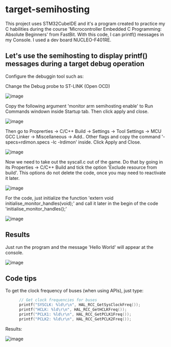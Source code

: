 # target-semihosting
This project uses STM32CubeIDE and it's a program created to practice my C habilities during the course 'Microcontroller Embedded C Programming: Absolute Beginners' from FastBit. With this code, I can printf() messages in my Console. I used a dev board NUCLEO-F401RE.

## Let's use the semihosting to display printf() messages during a target debug operation

Configure the debuggin tool such as:

Change the Debug probe to ST-LINK (Open OCD)

![image](https://user-images.githubusercontent.com/58916022/205920019-d99f63dd-c3e3-47c1-a4a8-a3070953acf7.png)

Copy the following argument 'monitor arm semihosting enable' to Run Commands windown inside Startup tab. Then click apply and close.

![image](https://user-images.githubusercontent.com/58916022/205920332-b21422e4-254d-472d-96c2-e4a9bed2c2bc.png)

Then go to Proprerties -> C/C++ Build -> Settings -> Tool Settings -> MCU GCC Linker -> Miscellaneous -> Add.. Other flags and copy the command '-specs=rdimon.specs -lc -lrdimon' inside. Click Apply and Close.

![image](https://user-images.githubusercontent.com/58916022/205920793-71ac2f41-645b-4fe1-83a1-01be323eead4.png)

Now we need to take out the syscall.c out of the game. Do that by going in its Properties -> C/C++ Build  and tick the option 'Exclude resource from build'. This  options do not delete the code, once you may need to reactivate it later.

![image](https://user-images.githubusercontent.com/58916022/205920972-da74a0a3-8e7d-4a9d-8f49-7f366ff27b40.png)

For the code, just initialize the function 'extern void initialise_monitor_handles(void);' and call it later in the begin of the code 'initialise_monitor_handles();'

![image](https://user-images.githubusercontent.com/58916022/205921320-58f3d6ba-c1a2-4827-a1a8-9881ad4a1695.png)

## Results

Just run the program and the message 'Hello World' will appear at the console.

![image](https://user-images.githubusercontent.com/58916022/205921860-2be4d9a5-18e0-4459-a9c0-4540071ecba0.png)

## Code tips

To get the clock frequency of buses (when using APIs), just type:

```c
	  // Get clock frequencies for buses
	  printf("SYSCLK: %ld\r\n", HAL_RCC_GetSysClockFreq());
	  printf("HCLK: %ld\r\n", HAL_RCC_GetHCLKFreq());
	  printf("PCLK1: %ld\r\n", HAL_RCC_GetPCLK1Freq());
	  printf("PCLK2: %ld\r\n", HAL_RCC_GetPCLK2Freq());
```
Results:

![image](https://user-images.githubusercontent.com/58916022/225132839-2dda37e2-7f52-4424-b5c4-d80713cbd141.png)

